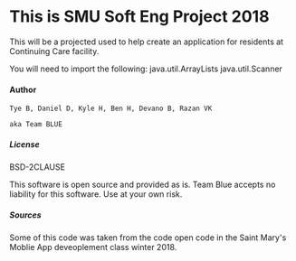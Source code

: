# This is SMU Soft Eng Project 2018

This will be a projected used to help create an application for residents at Continuing Care facility.



You will need to import the following: java.util.ArrayLists java.util.Scanner

#### Author

    Tye B, Daniel D, Kyle H, Ben H, Devano B, Razan VK

    aka Team BLUE
##### License
BSD-2CLAUSE

This software is open source and provided as is. Team Blue accepts no liability for this software. Use at your own risk.

##### Sources
Some of this code was taken from the code open code in the Saint Mary's Moblie App deveoplement class winter 2018.

